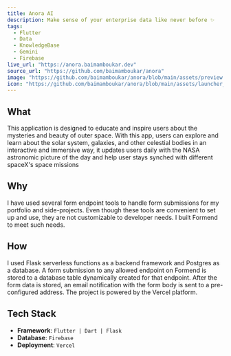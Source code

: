 ```yaml
---
title: Anora AI
description: Make sense of your enterprise data like never before ✨
tags:
  - Flutter
  - Data
  - KnowledgeBase
  - Gemini
  - Firebase
live_url: "https://anora.baimamboukar.dev"
source_url: "https://github.com/baimamboukar/anora"
image: "https://github.com/baimamboukar/anora/blob/main/assets/preview.png?raw=true"
icon: "https://github.com/baimamboukar/anora/blob/main/assets/launcher_icon.png?raw=true"
---
```


## What
This application is designed to educate and inspire users about the mysteries and beauty of outer space. With this app, users can explore and learn about the solar system, galaxies, and other celestial bodies in an interactive and immersive way, it updates users daily with the NASA astronomic picture of the day and help user stays synched with different spaceX's space missions

## Why

I have used several form endpoint tools to handle form submissions for my portfolio and side-projects. Even though these tools are convenient to set up and use, they are not customizable to developer needs. I built Formend to meet such needs.

## How

I used Flask serverless functions as a backend framework and Postgres as a database. A form submission to any allowed endpoint on Formend is stored to a database table dynamically created for that endpoint. After the form data is stored, an email notification with the form body is sent to a pre-configured address. The project is powered by the Vercel platform.

## Tech Stack

- **Framework**: `Flutter | Dart | Flask`
- **Database**: `Firebase`
- **Deployment**: `Vercel`
